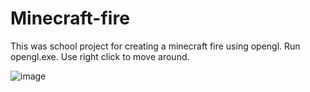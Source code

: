 # Minecraft-fire

This was school project for creating a minecraft fire using opengl. Run opengl.exe. Use right click to move around. <br />

![image](https://github.com/compguy123/Minecraft-fire/assets/77632039/781e3af9-b2a2-4320-b56a-83b39b36eb4a)
